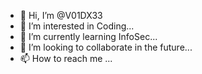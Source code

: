 - 👋 Hi, I’m @V01DX33
- 👀 I’m interested in Coding...
- 🌱 I’m currently learning InfoSec...
- 💞️ I’m looking to collaborate in the future...
- 📫 How to reach me ...

<!---
ouroboros23/ouroboros23 is a ✨ special ✨ repository because its `README.md` (this file) appears on your GitHub profile.
You can click the Preview link to take a look at your changes.
--->
